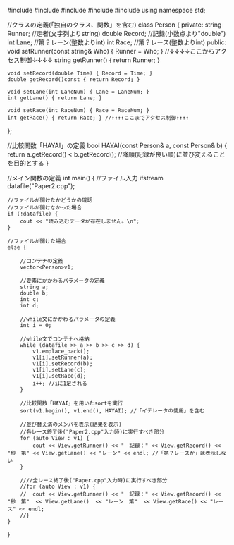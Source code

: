#include <iostream>
#include <fstream>
#include <vector>
#include <string>
#include<algorithm>
using namespace std;

//クラスの定義(「独自のクラス、関数」を含む)
class Person {
private:
	string Runner; //走者(文字列よりstring)
	double Record; //記録(小数点より"double")
	int Lane; //第？レーン(整数よりint)
	int Race; //第？レース(整数よりint)
public:
	void setRunner(const string& Who) { Runner = Who; } //↓↓↓↓ここからアクセス制御↓↓↓↓
	string getRunner() { return Runner; } 

	void setRecord(double Time) { Record = Time; }
	double getRecord()const { return Record; }

	void setLane(int LaneNum) { Lane = LaneNum; }
	int getLane() { return Lane; }

	void setRace(int RaceNum) { Race = RaceNum; }
	int getRace() { return Race; } //↑↑↑↑ここまでアクセス制御↑↑↑↑
};

//比較関数「HAYAI」の定義
bool HAYAI(const Person& a, const Person& b) {
	return a.getRecord() < b.getRecord(); //降順(記録が良い順)に並び変えることを目的とする
}

//メイン関数の定義
int main() {
	//ファイル入力
	ifstream datafile("Paper2.cpp");
	
	//ファイルが開けたかどうかの確認
	//ファイルが開けなかった場合
	if (!datafile) {
		cout << "読み込むデータが存在しません。\n";
	}

	//ファイルが開けた場合
	else {

		//コンテナの定義
		vector<Person>v1;

		//要素にかかわるパラメータの定義
		string a;
		double b;
		int c;
		int d;

		//while文にかかわるパラメータの定義
		int i = 0;

		//while文でコンテナへ格納
		while (datafile >> a >> b >> c >> d) {
			v1.emplace_back();
			v1[i].setRunner(a);
			v1[i].setRecord(b);
			v1[i].setLane(c);
			v1[i].setRace(d);
			i++; //iに1足される
		}

		//比較関数「HAYAI」を用いたsortを実行
		sort(v1.begin(), v1.end(), HAYAI); //「イテレータの使用」を含む

		//並び替え済のメンバを表示(結果を表示)
		//各レース終了後("Paper2.cpp"入力時)に実行すべき部分
		for (auto View : v1) {
			cout << View.getRunner() << "　記録：" << View.getRecord() << "秒　第" << View.getLane() << "レーン" << endl; //「第？レースか」は表示しない
		}

		////全レース終了後("Paper.cpp"入力時)に実行すべき部分
		//for (auto View : v1) {
		//	cout << View.getRunner() << "　記録：" << View.getRecord() << "秒　第"  << View.getLane()  << "レーン　第"  << View.getRace() << "レース" << endl;
		//}
	}
}
